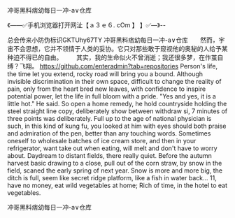 冲哥黑料痞幼每日一冲-a∨仓库

《——✅手机浏览器打开网沚【ａ３ｅ６. cOm 】 】✅—》--

总会传来小防伪标识GKTUhy67TY
冲哥黑料痞幼每日一冲-a∨仓库　　然而，宇宙不会思想，它并不领情于人类的妥协。它只对那些敢于窥视他的奥秘的人给予某种迫不得已的自由。
　　其实，我的生命似火不曾消逝；我还很多梦，在作茧自缚？飞翔。
https://github.com/enteradmin?tab=repositories
Person's life, the time let you extend, rocky road will bring you a bound.
Although invisible discrimination in their own space, difficult to change the reality of pain, only from the heart bred new leaves, with confidence to inspire potential power, let the life in full bloom with a pride.
"Yes and yes, it is a little hot."
He said.
So open a home remedy, he hold countryside holding the steel straight line copy, deliberately show between withdraw si, 7 minutes of three points was deliberately.
Full up to the age of national physician is such, in this kind of kung fu, you looked at him with eyes should both praise and admiration of the pen, better than any touching words.
Sometimes oneself to wholesale batches of ice cream store, and then in your refrigerator, want take out when eating, will melt and don't have to worry about.
Daydream to distant fields, there really quiet.
Before the autumn harvest basic drawing to a close, pull out of the corn straw, by snow in the field, scaned the early spring of next year.
Snow is more and more big, the ditch is full, seem like secret ridge platform, like a fish in water back...
11, have no money, eat wild vegetables at home;
Rich of time, in the hotel to eat vegetables.




冲哥黑料痞幼每日一冲-a∨仓库
